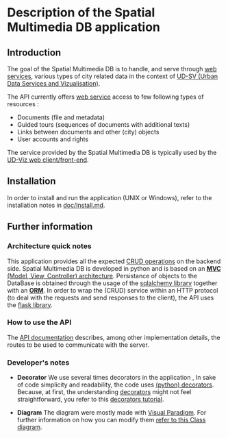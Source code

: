 # Description of the Spatial Multimedia DB application

## Introduction

The goal of the Spatial Multimedia DB is to handle, and serve through 
[web services](https://en.wikipedia.org/wiki/Web_service), various types
of city related data in the context of 
[UD-SV (Urban Data Services and Vizualisation)](https://github.com/VCityTeam/UD-SV).

The API currently offers [web service](https://en.wikipedia.org/wiki/Web_service) 
access to few following types of resources :

- Documents (file and metadata)
- Guided tours (sequences of documents with additional texts)
- Links between documents and other (city) objects
- User accounts and rights

The service provided by the Spatial Multimedia DB is typically used by the
[UD-Viz web client/front-end](https://github.com/VCityTeam/UD-Viz/).

## Installation

In order to install and run the application (UNIX or Windows), refer to the installation
notes in [doc/Install.md](doc/Install.md).

## Further information

### Architecture quick notes

This application provides all the expected
[CRUD operations](https://en.wikipedia.org/wiki/Create,_read,_update_and_delete) on the backend side.
Spatial Multimedia DB is developed in python and is based on an
[**MVC** (Model, View, Controller) architecture](doc/Design_Notes.md#MVC-architecture).
Persistance of objects to the DataBase is obtained through the usage of the [sqlalchemy library](https://www.sqlalchemy.org) together with an [**ORM**](https://en.wikipedia.org/wiki/Object-relational_mapping).
In order to wrap the (CRUD) service within an HTTP protocol (to deal with the requests and send responses to the client), the API uses the [flask library](http://flask.pocoo.org/docs/1.0/).

### How to use the API

The [API documentation](doc/API-Documentation.md) describes, among other
implementation details, the routes to be used to communicate with the server.

### Developer's notes

- **Decorator**
We use several times decorators in the application ,
In sake of code simplicity and readability, the code uses [(python) decorators](https://en.wikipedia.org/wiki/Python_syntax_and_semantics#Decorators). Because, at first, the understanding [decorators](https://en.wikipedia.org/wiki/Python_syntax_and_semantics#Decorators)
might not feel straightforward, you refer to this [decorators tutorial](doc/Decorators.md).

- **Diagram**
The diagram were mostly made with [Visual Paradigm](https://visual-paradigm.com/).
For further information on how you can modify them [refer to this Class diagram](doc/Class-diagrams.md).

